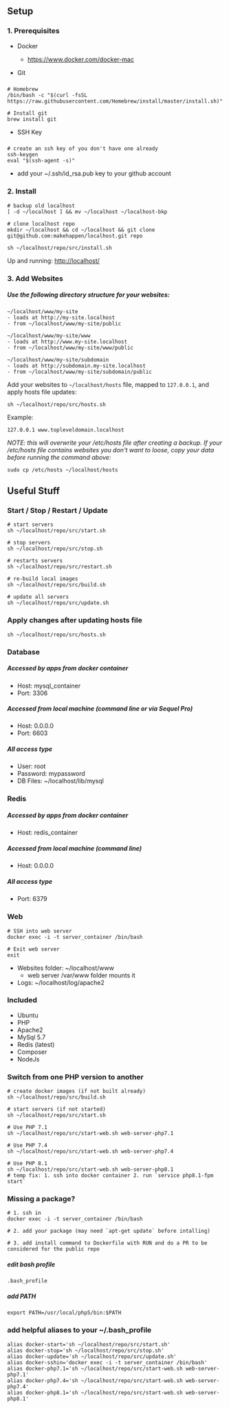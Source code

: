 ## Setup

### 1. Prerequisites
  * Docker
    - https://www.docker.com/docker-mac

  * Git
#####
    # Homebrew
    /bin/bash -c "$(curl -fsSL https://raw.githubusercontent.com/Homebrew/install/master/install.sh)"
    
    # Install git
    brew install git

  * SSH Key
#####  
    # create an ssh key of you don't have one already
    ssh-keygen
    eval "$(ssh-agent -s)"
    
  * add your ~/.ssh/id_rsa.pub key to your github account

### 2. Install
    # backup old localhost
    [ -d ~/localhost ] && mv ~/localhost ~/localhost-bkp
     
    # clone localhost repo
    mkdir ~/localhost && cd ~/localhost && git clone git@github.com:makehappen/localhost.git repo

    sh ~/localhost/repo/src/install.sh

Up and running: [http://localhost/](http://localhost/)

### 3. Add Websites

##### Use the following directory structure for your websites:
  
    ~/localhost/www/my-site
    - loads at http://my-site.localhost
    - from ~/localhost/www/my-site/public
    
    ~/localhost/www/my-site/www
    - loads at http://www.my-site.localhost
    - from ~/localhost/www/my-site/www/public
    
    ~/localhost/www/my-site/subdomain
    - loads at http://subdomain.my-site.localhost
    - from ~/localhost/www/my-site/subdomain/public
    
Add your websites to `~/localhost/hosts` file, mapped to `127.0.0.1`, and apply hosts file updates:
        
    sh ~/localhost/repo/src/hosts.sh

Example:

    127.0.0.1 www.topleveldomain.localhost

_NOTE: this will overwrite your /etc/hosts file after creating a backup.
If your /etc/hosts file contains websites you don't want to loose, copy your data before running the command above:_

	sudo cp /etc/hosts ~/localhost/hosts

## Useful Stuff

### Start / Stop / Restart / Update
    # start servers
    sh ~/localhost/repo/src/start.sh
    
    # stop servers
    sh ~/localhost/repo/src/stop.sh
    
    # restarts servers
    sh ~/localhost/repo/src/restart.sh
    
    # re-build local images
    sh ~/localhost/repo/src/build.sh

    # update all servers
    sh ~/localhost/repo/src/update.sh

### Apply changes after updating hosts file
    sh ~/localhost/repo/src/hosts.sh

### Database
##### Accessed by apps from docker container
  * Host: mysql_container
  * Port: 3306
  
##### Accessed from local machine (command line or via Sequel Pro)
  * Host: 0.0.0.0
  * Port: 6603
  
##### All access type  
  * User: root
  * Password: mypassword
  * DB Files: ~/localhost/lib/mysql

### Redis
##### Accessed by apps from docker container
  * Host: redis_container
  
##### Accessed from local machine (command line)
  * Host: 0.0.0.0

##### All access type
  * Port: 6379

### Web
    # SSH into web server
    docker exec -i -t server_container /bin/bash

    # Exit web server
    exit
    
  * Websites folder: ~/localhost/www
    * web server /var/www folder mounts it
  * Logs: ~/localhost/log/apache2
    
### Included

  * Ubuntu 
  * PHP
  * Apache2
  * MySql 5.7
  * Redis (latest)
  * Composer
  * NodeJs

### Switch from one PHP version to another
    # create docker images (if not built already)
    sh ~/localhost/repo/src/build.sh
    
    # start servers (if not started)
    sh ~/localhost/repo/src/start.sh
    
    # Use PHP 7.1
    sh ~/localhost/repo/src/start-web.sh web-server-php7.1
    
    # Use PHP 7.4
    sh ~/localhost/repo/src/start-web.sh web-server-php7.4

    # Use PHP 8.1
    sh ~/localhost/repo/src/start-web.sh web-server-php8.1
    # temp fix: 1. ssh into docker container 2. run `service php8.1-fpm start`

### Missing a package?
    # 1. ssh in
    docker exec -i -t server_container /bin/bash
    
    # 2. add your package (may need `apt-get update` before intalling)

    # 3. add install command to Dockerfile with RUN and do a PR to be considered for the public repo
    
##### edit bash profile
    .bash_profile

##### add PATH
    export PATH=/usr/local/php5/bin:$PATH

### add helpful aliases to your ~/.bash_profile
    alias docker-start='sh ~/localhost/repo/src/start.sh'
    alias docker-stop='sh ~/localhost/repo/src/stop.sh'
    alias docker-update='sh ~/localhost/repo/src/update.sh'
    alias docker-sshin='docker exec -i -t server_container /bin/bash'
    alias docker-php7.1='sh ~/localhost/repo/src/start-web.sh web-server-php7.1'
    alias docker-php7.4='sh ~/localhost/repo/src/start-web.sh web-server-php7.4'
    alias docker-php8.1='sh ~/localhost/repo/src/start-web.sh web-server-php8.1'
